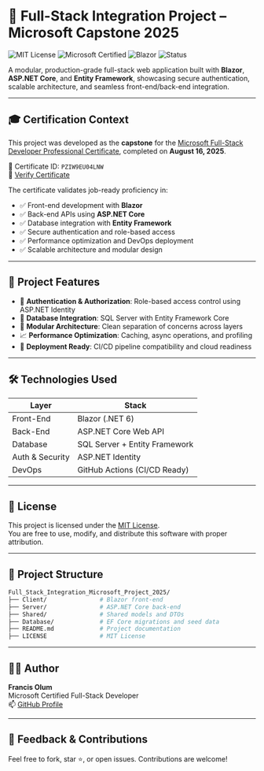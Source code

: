 # 🚀 Full-Stack Integration Project – Microsoft Capstone 2025

![MIT License](https://img.shields.io/badge/license-MIT-blue.svg)
![Microsoft Certified](https://img.shields.io/badge/Microsoft-Full--Stack%20Certified-blueviolet)
![Blazor](https://img.shields.io/badge/Blazor-.NET%206-purple)
![Status](https://img.shields.io/badge/status-Completed-brightgreen)

A modular, production-grade full-stack web application built with **Blazor**, **ASP.NET Core**, and **Entity Framework**, showcasing secure authentication, scalable architecture, and seamless front-end/back-end integration.

---

## 🎓 Certification Context

This project was developed as the **capstone** for the [Microsoft Full-Stack Developer Professional Certificate](https://www.coursera.org/professional-certificates/microsoft-full-stack-developer), completed on **August 16, 2025**.

📜 Certificate ID: `PZIW9EU04LNW`  
🔗 [Verify Certificate](https://coursera.org/verify/professional-cert/PZIW9EU04LNW)

The certificate validates job-ready proficiency in:

- ✅ Front-end development with **Blazor**
- ✅ Back-end APIs using **ASP.NET Core**
- ✅ Database integration with **Entity Framework**
- ✅ Secure authentication and role-based access
- ✅ Performance optimization and DevOps deployment
- ✅ Scalable architecture and modular design

---

## 🧩 Project Features

- 🔐 **Authentication & Authorization**: Role-based access control using ASP.NET Identity
- 🧮 **Database Integration**: SQL Server with Entity Framework Core
- 🧱 **Modular Architecture**: Clean separation of concerns across layers
- 📈 **Performance Optimization**: Caching, async operations, and profiling
- 🚀 **Deployment Ready**: CI/CD pipeline compatibility and cloud readiness

---

## 🛠️ Technologies Used

| Layer            | Stack                          |
|------------------|--------------------------------|
| Front-End        | Blazor (.NET 6)                |
| Back-End         | ASP.NET Core Web API           |
| Database         | SQL Server + Entity Framework  |
| Auth & Security  | ASP.NET Identity               |
| DevOps           | GitHub Actions (CI/CD Ready)   |

---

## 📄 License

This project is licensed under the [MIT License](LICENSE).  
You are free to use, modify, and distribute this software with proper attribution.

---

## 📁 Project Structure

```bash
Full_Stack_Integration_Microsoft_Project_2025/
├── Client/               # Blazor front-end
├── Server/               # ASP.NET Core back-end
├── Shared/               # Shared models and DTOs
├── Database/             # EF Core migrations and seed data
├── README.md             # Project documentation
├── LICENSE               # MIT License
```

---

## 🙋‍♂️ Author

**Francis Olum**  
Microsoft Certified Full-Stack Developer  
📫 [GitHub Profile](https://github.com/frankTheCodeBoy)

---

## 💬 Feedback & Contributions

Feel free to fork, star ⭐, or open issues. Contributions are welcome!
